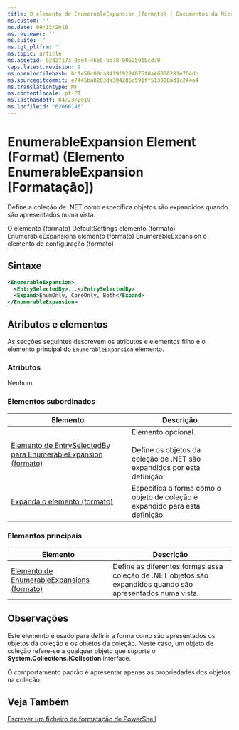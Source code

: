 ```yaml
---
title: O elemento de EnumerableExpansion (formato) | Documentos da Microsoft
ms.custom: ''
ms.date: 09/13/2016
ms.reviewer: ''
ms.suite: ''
ms.tgt_pltfrm: ''
ms.topic: article
ms.assetid: 93d27173-9ae4-46e5-bb78-90525915cd70
caps.latest.revision: 9
ms.openlocfilehash: bc1e58c00ca8419f9204076f0a46050281e704db
ms.sourcegitcommit: e7445ba8203da304286c591ff513900ad1c244a4
ms.translationtype: MT
ms.contentlocale: pt-PT
ms.lasthandoff: 04/23/2019
ms.locfileid: "62066146"
---
```

# <a name="enumerableexpansion-element-format"></a>EnumerableExpansion Element (Format) (Elemento EnumerableExpansion [Formatação])

Define a coleção de .NET como específica objetos são expandidos quando são apresentados numa vista.

O elemento (formato) DefaultSettings elemento (formato) EnumerableExpansions elemento (formato) EnumerableExpansion o elemento de configuração (formato)

## <a name="syntax"></a>Sintaxe

```xml
<EnumerableExpansion>
  <EntrySelectedBy>...</EntrySelectedBy>
  <Expand>EnumOnly, CoreOnly, Both</Expand>
</EnumerableExpansion>
```

## <a name="attributes-and-elements"></a>Atributos e elementos

As secções seguintes descrevem os atributos e elementos filho e o elemento principal do `EnumerableExpansion` elemento.

### <a name="attributes"></a>Atributos

Nenhum.

### <a name="child-elements"></a>Elementos subordinados

|Elemento|Descrição|
|-------------|-----------------|
|[Elemento de EntrySelectedBy para EnumerableExpansion (formato)](./entryselectedby-element-for-enumerableexpansion-format.md)|Elemento opcional.<br /><br /> Define os objetos da coleção de .NET são expandidos por esta definição.|
|[Expanda o elemento (formato)](./expand-element-format.md)|Especifica a forma como o objeto de coleção é expandido para esta definição.|

### <a name="parent-elements"></a>Elementos principais

|Elemento|Descrição|
|-------------|-----------------|
|[Elemento de EnumerableExpansions (formato)](./enumerableexpansions-element-format.md)|Define as diferentes formas essa coleção de .NET objetos são expandidos quando são apresentados numa vista.|

## <a name="remarks"></a>Observações

Este elemento é usado para definir a forma como são apresentados os objetos da coleção e os objetos da coleção. Neste caso, um objeto de coleção refere-se a qualquer objeto que suporte o **System.Collections.ICollection** interface.

O comportamento padrão é apresentar apenas as propriedades dos objetos na coleção.

## <a name="see-also"></a>Veja Também

[Escrever um ficheiro de formatação de PowerShell](./writing-a-powershell-formatting-file.md)
